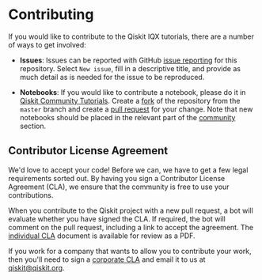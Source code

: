 # Contributing

If you would like to contribute to the Qiskit IQX tutorials, there are a number of ways to 
get involved:

* **Issues**: Issues can be reported with GitHub [issue
  reporting](https://github.com/Qiskit/qiskit-tutorial/issues) for this repository. 
  Select `New issue`, fill in a descriptive title, and provide as much detail 
  as is needed for the issue to be reproduced.

* **Notebooks**: If you would like to contribute a notebook, please do it in [Qiskit Community Tutorials](https://github.com/qiskit-community/qiskit-community-tutorials).
  Create a [fork](https://help.github.com/articles/fork-a-repo/) of the repository
  from the `master` branch and create a
  [pull request](https://help.github.com/articles/about-pull-requests) for your change.
  Note that new notebooks should be placed in the relevant part of the
  [community](https://github.com/qiskit-community) section.

## Contributor License Agreement

We'd love to accept your code! Before we can, we have to get a few legal
requirements sorted out. By having you sign a Contributor License Agreement (CLA), we
ensure that the community is free to use your contributions.

When you contribute to the Qiskit project with a new pull request, a bot will
evaluate whether you have signed the CLA. If required, the bot will comment on
the pull request,  including a link to accept the agreement. The
[individual CLA](https://qiskit.org/license/qiskit-cla.pdf) document is
available for review as a PDF.

If you work for a company that wants to allow you to contribute your work,
then you'll need to sign a [corporate CLA](https://qiskit.org/license/qiskit-corporate-cla.pdf)
and email it to us at qiskit@qiskit.org.


